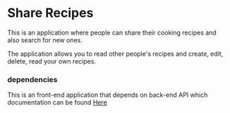 # Share Recipes

This is an application where people can share their cooking recipes and also search for new ones.

The application allows you to read other people's recipes and create, edit, delete, read your own recipes.

### dependencies

This is an front-end application that depends on back-end API which documentation can be found [Here](https://github.com/Kalin-Konstantinov/server.git)